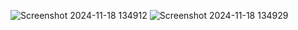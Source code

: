 ![Screenshot 2024-11-18 134912](https://github.com/user-attachments/assets/17043db4-5a58-4bc3-8151-4ad099d7470f)
![Screenshot 2024-11-18 134929](https://github.com/user-attachments/assets/17687418-42a7-4f72-be55-b86931cfccb5)

